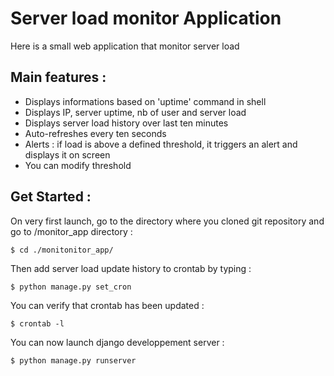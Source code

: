 
# Server load monitor Application

Here is a small web application that monitor server load

## Main features :

*   Displays informations based on 'uptime' command in shell
*   Displays IP, server uptime, nb of user and server load
*   Displays server load history over last ten minutes
*   Auto-refreshes every ten seconds
*   Alerts : if load is above a defined threshold, it triggers an alert and displays it on screen
*   You can modify threshold


## Get Started : 

On very first launch, go to the directory where you cloned git repository and go to /monitor_app directory :

    $ cd ./monitonitor_app/
    
Then add server load update history to crontab by typing :

    $ python manage.py set_cron

You can verify that crontab has been updated :

    $ crontab -l 

You can now  launch django developpement server :

    $ python manage.py runserver
